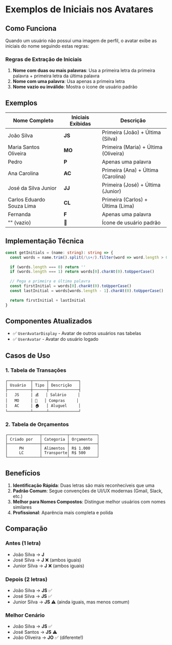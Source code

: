 # Exemplos de Iniciais nos Avatares

## Como Funciona

Quando um usuário não possui uma imagem de perfil, o avatar exibe as iniciais do nome seguindo estas regras:

### Regras de Extração de Iniciais

1. **Nome com duas ou mais palavras**: Usa a primeira letra da primeira palavra + primeira letra da última palavra
2. **Nome com uma palavra**: Usa apenas a primeira letra
3. **Nome vazio ou inválido**: Mostra o ícone de usuário padrão

## Exemplos

| Nome Completo | Iniciais Exibidas | Descrição |
|--------------|-------------------|-----------|
| João Silva | **JS** | Primeira (João) + Última (Silva) |
| Maria Santos Oliveira | **MO** | Primeira (Maria) + Última (Oliveira) |
| Pedro | **P** | Apenas uma palavra |
| Ana Carolina | **AC** | Primeira (Ana) + Última (Carolina) |
| José da Silva Junior | **JJ** | Primeira (José) + Última (Junior) |
| Carlos Eduardo Souza Lima | **CL** | Primeira (Carlos) + Última (Lima) |
| Fernanda | **F** | Apenas uma palavra |
| "" (vazio) | 👤 | Ícone de usuário padrão |

## Implementação Técnica

```typescript
const getInitials = (name: string): string => {
  const words = name.trim().split(/\s+/).filter(word => word.length > 0)
  
  if (words.length === 0) return ''
  if (words.length === 1) return words[0].charAt(0).toUpperCase()
  
  // Pega a primeira e última palavra
  const firstInitial = words[0].charAt(0).toUpperCase()
  const lastInitial = words[words.length - 1].charAt(0).toUpperCase()
  
  return firstInitial + lastInitial
}
```

## Componentes Atualizados

- ✅ `UserAvatarDisplay` - Avatar de outros usuários nas tabelas
- ✅ `UserAvatar` - Avatar do usuário logado

## Casos de Uso

### 1. Tabela de Transações
```
┌──────────┬──────┬─────────────┐
│ Usuário  │ Tipo │ Descrição   │
├──────────┼──────┼─────────────┤
│   JS     │ 💰   │ Salário     │
│   MO     │ 🛒   │ Compras     │
│   AC     │ 🏠   │ Aluguel     │
└──────────┴──────┴─────────────┘
```

### 2. Tabela de Orçamentos
```
┌──────────────┬───────────┬────────────┐
│ Criado por   │ Categoria │ Orçamento  │
├──────────────┼───────────┼────────────┤
│     PH       │ Alimentos │ R$ 1.000   │
│     LC       │ Transporte│ R$ 500     │
└──────────────┴───────────┴────────────┘
```

## Benefícios

1. **Identificação Rápida**: Duas letras são mais reconhecíveis que uma
2. **Padrão Comum**: Segue convenções de UI/UX modernas (Gmail, Slack, etc.)
3. **Melhor para Nomes Compostos**: Distingue melhor usuários com nomes similares
4. **Profissional**: Aparência mais completa e polida

## Comparação

### Antes (1 letra)
- João Silva → **J**
- José Silva → **J** ❌ (ambos iguais)
- Junior Silva → **J** ❌ (ambos iguais)

### Depois (2 letras)
- João Silva → **JS** ✅
- José Silva → **JS** ✅  
- Junior Silva → **JS** ⚠️ (ainda iguais, mas menos comum)

### Melhor Cenário
- João Silva → **JS** ✅
- José Santos → **JS** ⚠️
- João Oliveira → **JO** ✅ (diferente!)
